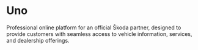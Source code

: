 # Uno
 Professional online platform for an official Škoda partner, designed to provide customers with seamless access to vehicle information, services, and dealership offerings.
